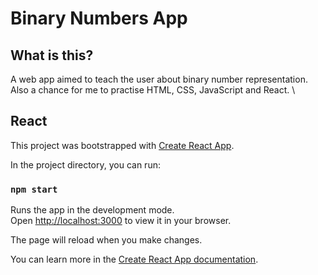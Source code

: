 # Binary Numbers App

## What is this?

A web app aimed to teach the user about binary number representation. \
Also a chance for me to practise HTML, CSS, JavaScript and React. \

## React

This project was bootstrapped with [Create React App](https://github.com/facebook/create-react-app).

In the project directory, you can run:

### `npm start`

Runs the app in the development mode.\
Open [http://localhost:3000](http://localhost:3000) to view it in your browser.

The page will reload when you make changes.

You can learn more in the [Create React App documentation](https://facebook.github.io/create-react-app/docs/getting-started).
